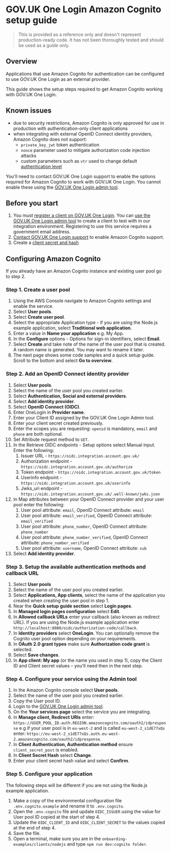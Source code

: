 # GOV.UK One Login Amazon Cognito setup guide

> This is provided as a reference only and doesn't represent production-ready code. It has not been thoroughly tested and should be used as a guide only.

## Overview

 Applications that use Amazon Cognito for authentication can be configured to use GOV.UK One Login as an external provider.

 This guide shows the setup steps required to get Amazon Cognito working with GOV.UK One Login.

## Known issues

- due to security restrictions, Amazon Cognito is only approved for use in production with authentication-only client applications
- when integrating with external OpenID Connect identity providers, Amazon Cognito does not support:
  - `private_key_jwt` token authentication
  - `nonce` parameter used to mitigate authorization code injection attacks
  - custom parameters such as `vtr` used to change default [authentication level](https://docs.sign-in.service.gov.uk/before-integrating/choose-the-level-of-authentication/#choose-the-level-of-authentication-for-your-service)

You'll need to contact GOV.UK One Login support to enable the options required for Amazon Cognito to work with GOV.UK One Login. You cannot enable these using the [GOV.UK One Login admin tool](https://admin.sign-in.service.gov.uk).

## Before you start

1. You must [register a client on GOV.UK One Login](https://docs.sign-in.service.gov.uk/before-integrating/set-up-your-service-s-configuration/#register-your-service-to-use-gov-uk-one-login). You can [use the GOV.UK One Login admin tool](https://admin.sign-in.service.gov.uk/register/enter-email-address) to create a client to test with in our integration environment. Registering to use this service requires a government email address.
1. [Contact GOV.UK One Login support](https://docs.sign-in.service.gov.uk/support/) to enable Amazon Cognito support.
1. Create a [client secret and hash](https://docs.sign-in.service.gov.uk/before-integrating/integrating-third-party-platform/#set-up-client-secret-using-client-secret-post)

## Configuring Amazon Cognito

If you already have an Amazon Cognito instance and existing user pool go to step 2.

### Step 1. Create a user pool

1. Using the AWS Console navigate to Amazon Cognito settings and enable the service.
1. Select **User pools**.
1. Select **Create user pool**.
1. Select the appropriate Application type - if you are using the Node.js example application, select **Traditional web application**.
1. Enter a value in **Name your application** e.g. My App.
1. In the **Configure** options - Options for sign-in identifiers, select **Email**.
1. Select **Create** and take note of the name of the user pool that is created. A random name is generated. You may want to rename it later.
1. The next page shows some code samples and a quick setup guide. Scroll to the bottom and select **Go to overview**.

### Step 2. Add an OpenID Connect identity provider

1. Select **User pools**.
1. Select the name of the user pool you created earlier.
1. Select **Authentication, Social and external providers**.
1. Select **Add identity provider**.
1. Select **OpenID Connect (OIDC)**.
1. Enter OneLogin in **Provider name**.
1. Enter your Client ID assigned by the GOV.UK One Login Admin tool.
1. Enter your client secret created previously.
1. Enter the scopes you are requesting: `openid` is mandatory, `email` and `phone` are both optional.
1. Set Attribute request method to `GET`.
1. In the Retrieve OIDC endpoints - Setup options select Manual input. Enter the following:
    1. Issuer URL - `https://oidc.integration.account.gov.uk/`
    1. Authorization endpoint - `https://oidc.integration.account.gov.uk/authorize`
    1. Token endpoint - `https://oidc.integration.account.gov.uk/token`
    1. Userinfo endpoint - `https://oidc.integration.account.gov.uk/userinfo`
    1. Jwks_uri endpoint - `https://oidc.integration.account.gov.uk/.well-known/jwks.json`
1. In Map attributes between your OpenID Connect provider and your user pool enter the following:
    1. User pool attribute: `email`, OpenID Connect attribute: `email`
    1. User pool attribute: `email_verified`, OpenID Connect attribute: `email_verified`
    1. User pool attribute: `phone_number`, OpenID Connect attribute: `phone_number`
    1. User pool attribute: `phone_number_verified`, OpenID Connect attribute: `phone_number_verified`
    1. User pool attribute: `username`, OpenID Connect attribute: `sub`
1. Select **Add identity provider**.

### Step 3. Setup the available authentication methods and callback URL

1. Select **User pools**
1. Select the name of the user pool you created earlier.
1. Select **Applications, App clients**, select the name of the application you created when creating the user pool in step 1.
1. Near the **Quick setup guide section** select **Login pages**.
1. In **Managed login pages configuration** select **Edit**.
1. In **Allowed callback URLs** enter your callback (also known as redirect URL). If you are using the Node.js example application enter `http://localhost:8080/oidc/authorization-code/callback`.
1. In **Identity providers** select **OneLogin**. You can optionally remove the Cognito user pool option depending on your requirements.
1. In **OAuth 2.0 grant types** make sure **Authorization code grant** is selected.
1. Select **Save changes**.
1. In **App client: My app** (or the name you used in step 1), copy the Client ID and Client secret values – you'll need then in the next step.

### Step 4. Configure your service using the Admin tool

1. In the Amazon Cognito console select **User pools**.
1. Select the name of the user pool you created earlier.
1. Copy the User pool ID.
1. Login to the [GOV.UK One Login admin tool](https://admin.sign-in.service.gov.uk/).
1. On the **Your services page** select the service you are integrating.
1. In **Manage client, Redirect URIs** enter: `https://USER_POOL_ID.auth.REGION.amazoncognito.com/oauth2/idpresponse` e.g if your user pool is in `eu-west-2` and is called `eu-west-2_s1dE77xQs` enter: `https://eu-west-2_s1dE77xQs.auth.eu-west-2.amazoncognito.com/oauth2/idpresponse`.
1. In **Client Authentication, Authentication method** ensure `client_secret_post` is enabled.
1. In **Client Secret Hash** select **Change**.
1. Enter your client secret hash value and select **Confirm**.

### Step 5. Configure your application

The following steps will be different if you are not using the Node.js example application.

1. Make a copy of the environmental configuration file `.env.cognito.example` and rename it to `.env.cognito`.
1. Open the `.env.cognito` file and update `OIDC_ISSUER` using the value for User pool ID copied at the start of step 4.
1. Update the `OIDC_CLIENT_ID` and `OIDC_CLIENT_SECRET` to the values copied at the end of step 4.
1. Save the file.
1. Open a terminal, make sure you are in the `onboarding-examples/clients/nodejs` and type `npm run dev:cognito folder`.
